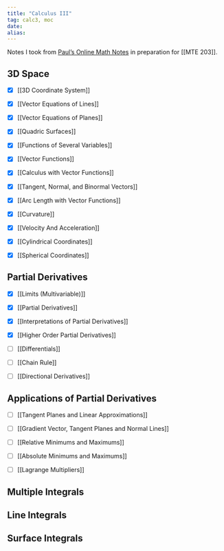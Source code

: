```yaml
---
title: "Calculus III"
tag: calc3, moc
date: 
alias:
---
```


Notes I took from [Paul’s Online Math Notes](https://tutorial.math.lamar.edu/Classes/CalcIII/CalcIII.aspx) in preparation for [[MTE 203]].

## 3D Space
- [x] [[3D Coordinate System]]
- [x] [[Vector Equations of Lines]]
- [x] [[Vector Equations of Planes]]
- [x] [[Quadric Surfaces]]
- [x] [[Functions of Several Variables]]
- [x] [[Vector Functions]]
- [x] [[Calculus with Vector Functions]]
- [x] [[Tangent, Normal, and Binormal Vectors]]
- [x] [[Arc Length with Vector Functions]]
- [x] [[Curvature]]
- [x] [[Velocity And Acceleration]]
- [x] [[Cylindrical Coordinates]]
- [x] [[Spherical Coordinates]]


## Partial Derivatives
- [x] [[Limits (Multivariable)]]
- [x] [[Partial Derivatives]]
- [x] [[Interpretations of Partial Derivatives]]
- [x] [[Higher Order Partial Derivatives]]
- [ ] [[Differentials]]
- [ ] [[Chain Rule]]
- [ ] [[Directional Derivatives]]


## Applications of Partial Derivatives
- [ ] [[Tangent Planes and Linear Approximations]]
- [ ] [[Gradient Vector, Tangent Planes and Normal Lines]]
- [ ] [[Relative Minimums and Maximums]]
- [ ] [[Absolute Minimums and Maximums]]
- [ ] [[Lagrange Multipliers]]


## Multiple Integrals


## Line Integrals


## Surface Integrals